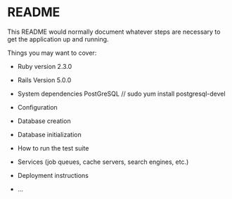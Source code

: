 # README

This README would normally document whatever steps are necessary to get the
application up and running.

Things you may want to cover:

* Ruby version
    2.3.0
* Rails Version
    5.0.0
* System dependencies
    PostGreSQL // sudo yum install postgresql-devel
* Configuration
    
* Database creation

* Database initialization

* How to run the test suite

* Services (job queues, cache servers, search engines, etc.)

* Deployment instructions

* ...
